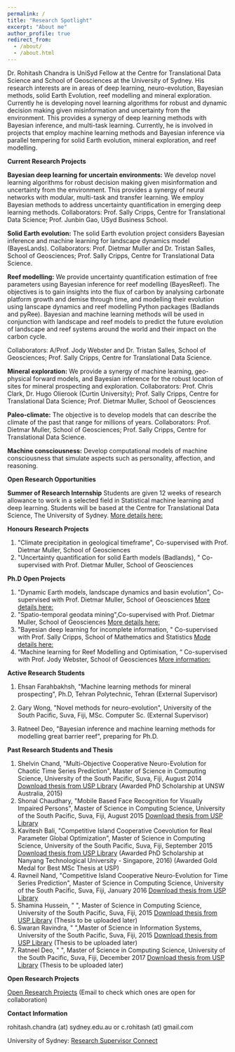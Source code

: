 ```yaml
---
permalink: /
title: "Research Spotlight"
excerpt: "About me"
author_profile: true
redirect_from: 
  - /about/
  - /about.html
---
```

 

Dr. Rohitash Chandra is UniSyd Fellow at the Centre for Translational Data Science and School of Geosciences at the University of Sydney. His research interests are in areas of deep learning, neuro-evolution, Bayesian methods, solid Earth Evolution, reef modelling and mineral exploration. Currently he is developing novel learning algorithms for robust and dynamic decision making given misinformation and uncertainty from the environment. This provides a synergy of deep learning methods with Bayesian inference, and multi-task  learning.  Currently, he is involved in projects that employ machine learning methods and Bayesian inference via  parallel tempering for solid Earth evolution, mineral exploration, and reef modelling.   

**Current Research Projects**

**Bayesian deep learning for uncertain environments:**   We develop novel learning algorithms for robust decision making given misinformation and uncertainty from the environment. This provides a synergy of neural networks with modular, multi-task and transfer learning.  We employ   Bayesian methods to address uncertainty quantification in emerging deep learning methods. 
Collaborators: Prof. Sally Cripps, Centre for Translational Data Science; Prof. Junbin Gao, USyd Business School.

**Solid Earth evolution:** The solid Earth evolution project considers Bayesian inference and machine learning for landscape dynamics model (BayesLands). 
Collaborators: Prof. Dietmar Muller and Dr. Tristan Salles, School of Geosciences; Prof. Sally Cripps, Centre for Translational Data Science.

**Reef modelling:** We provide uncertainty quantification estimation of free parameters using Bayesian inference for reef modelling (BayesReef). The objectives is  to gain 
insights into the flux of carbon by analysing carbonate platform growth and 
demise through time, and modelling their evolution using  lanscape dynamics and 
reef modelling Python packages  (Badlands  and pyRee). Bayesian  and machine 
learning methods will be used  in conjunction with landscape and reef models to 
predict the future evolution of landscape and reef systems around the world and 
their impact on the carbon cycle.

Collaborators: A/Prof. Jody Webster and Dr. Tristan Salles, School of Geosciences; Prof. Sally Cripps, Centre for Translational Data Science.

**Mineral exploration:**  We provide a synergy of machine learning, geo-physical forward models, and Bayesian inference for the robust location of sites for mineral prospecting and exploration. 
Collaborators: Prof. Chris Clark, Dr. Hugo Olierook (Curtin University); Prof. Sally Cripps, Centre for Translational Data Science;   Prof. Dietmar Muller, School of Geosciences


**Paleo-climate:** The objective is to develop models that can describe the climate of the past that range for millions of years. Collaborators: Prof. Dietmar Muller, School of Geosciences; Prof. Sally Cripps, Centre for Translational Data Science.

**Machine consciousness:** Develop computational models of machine consciousness that simulate aspects such as personality, affection, and reasoning.

 

 
  
**Open Research Opportunities**
 
 **Summer of Research Internship** 
 Students are given 12 weeks of research allowance to work in a selected field in Statistical machine learning and deep learning. Students will be based at the Centre for Translational Data Science, The University of Sydney. [More details here:](https://github.com/rohitash-chandra/rohitash-chandra.github.io/blob/master/files/SummerResearch.pdf)
 
 
 **Honours Research Projects**  
 1.  "Climate precipitation in geological timeframe", Co-supervised  with  Prof. Dietmar Muller, School of Geosciences 
 2. "Uncertainty quantification for solid Earth models (Badlands), " Co-supervised with  Prof. Dietmar Muller, School of Geosciences 
 
 **Ph.D Open Projects**
 
 1.  "Dynamic Earth models, landscape dynamics and basin evolution", Co-supervised with Prof. Dietmar Muller, School of Geosciences [More details here:](http://sydney.edu.au/research/opportunities/opportunities/2254)
 2. "Spatio-temporal geodata mining",Co-supervised with Prof. Dietmar Muller, School of Geosciences [More details here:](https://sydney.edu.au/research/opportunities/opportunities/1829)
 3. "Bayesian deep learning for incomplete information, " Co-supervised with  Prof. Sally Cripps, School of Mathematics and Statistics [Mode details here:](https://sydney.edu.au/research/opportunities/opportunities/2301)
 4. “Machine learning for Reef Modelling and Optimisation, “ Co-supervised with Prof. Jody Webster, School of Geosciences [More information:](http://agile-prod.ucc.usyd.edu.au/research/opportunities/opportunities/show/2319)
 
 
 
 **Active Research Students**
 
 1. Ehsan Farahbakhsh, "Machine learning methods for mineral prospecting", Ph.D, Tehran Polytechnic, Tehran (External Supervisor)
 
 2. Gary Wong, "Novel methods for neuro-evolution", University of the South Pacific, Suva, Fiji, MSc. Computer Sc. (External Supervisor)
 
 3. Ratneel Deo, "Bayesian inference and machine learning methods for modelling great barrier reef", preparing for Ph.D. 
 
 
 **Past Research Students and Thesis**
 
 1. Shelvin Chand, "Multi-Objective Cooperative Neuro-Evolution for Chaotic Time Series
Prediction", Master of Science in Computing Science, University of the South Pacific, Suva, Fiji, August 2014 [Download thesis from USP Library](http://digilib.library.usp.ac.fj/gsdl/collect/usplibr1/index/assoc/HASH0101.dir/doc.pdf) (Awarded PhD Scholarship at UNSW Australia, 2015)
2. Shonal Chaudhary, "Mobile Based Face Recognition for Visually Impaired Persons", Master of Science in Computing Science,  University of the South Pacific, Suva, Fiji, August 2015 [Download thesis from USP Library](http://digilib.library.usp.ac.fj/gsdl/collect/usplibr1/index/assoc/HASH9f3a.dir/doc.pdf)
3. Kavitesh Bali, "Competitive Island Cooperative Coevolution for Real Parameter Global Optimization", Master of Science in Computing Science,  University of the South Pacific, Suva, Fiji, September 2015 [Download thesis from USP Library](http://digilib.library.usp.ac.fj/gsdl/collect/usplibr1/index/assoc/HASHbe1b.dir/doc.pdf) (Awarded PhD Scholarship at Nanyang Technological University - Singapore, 2016) (Awarded Gold Medal for Best MSc Thesis at USP)
4. Ravneil Nand, "Competitive Island Cooperative Neuro-Evolution for Time Series Prediction", Master of Science in Computing Science,  University of the South Pacific, Suva, Fiji, January 2016 [Download thesis from USP Library](http://digilib.library.usp.ac.fj/gsdl/collect/usplibr1/index/assoc/HASHdef0.dir/doc.pdf)
5. Shamina Hussein, " ", Master of Science in Computing Science, University of the South Pacific, Suva, Fiji, 2015 [Download thesis from USP Library]( ) (Thesis to be uploaded later)
6. Swaran Ravindra, " ",Master of Science in Information Systems,  University of the South Pacific, Suva, Fiji, 2015 [Download thesis from USP Library]( ) (Thesis to be uploaded later)
7. Ratneel Deo, " ", Master of Science in Computing Science, University of the South Pacific, Suva, Fiji, December 2017 [Download thesis from USP Library]( ) (Thesis to be uploaded later)

**Open Research Projects**

[Open Research Projects](https://github.com/rohitash-chandra/rohitash-chandra.github.io/blob/master/_pages/openresearchprojects.md) (Email to check which ones are open for collaboration)
 
 **Contact Information**
 
 rohitash.chandra (at) sydney.edu.au or c.rohitash (at) gmail.com
 
 University of Sydney: [Research Supervisor Connect](https://sydney.edu.au/research/opportunities/supervisors/1886)
 
 
 
  
 

